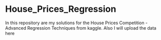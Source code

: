 # House_Prices_Regression
In this repository are my solutions for the House Prices Competition - Advanced Regression Techniques from kaggle. Also I will upload the data here

